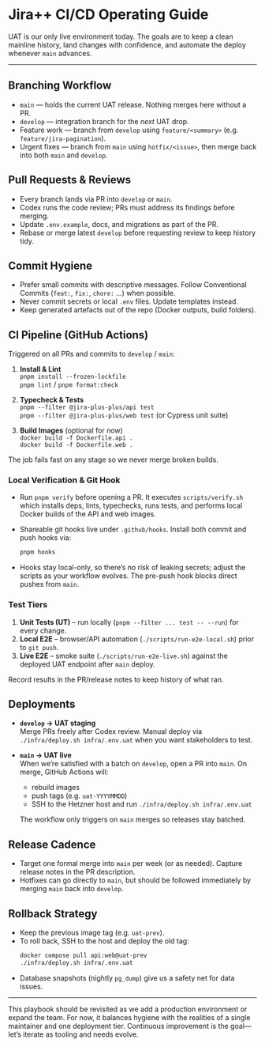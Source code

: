 # Jira++ CI/CD Operating Guide

UAT is our only live environment today. The goals are to keep a clean
mainline history, land changes with confidence, and automate the deploy
whenever `main` advances.

---

## Branching Workflow

- `main` — holds the current UAT release. Nothing merges here without a PR.
- `develop` — integration branch for the *next* UAT drop.
- Feature work — branch from `develop` using `feature/<summary>` (e.g.
  `feature/jira-pagination`).
- Urgent fixes — branch from `main` using `hotfix/<issue>`, then merge back
  into both `main` and `develop`.

## Pull Requests & Reviews

- Every branch lands via PR into `develop` or `main`.
- Codex runs the code review; PRs must address its findings before merging.
- Update `.env.example`, docs, and migrations as part of the PR.
- Rebase or merge latest `develop` before requesting review to keep history tidy.

## Commit Hygiene

- Prefer small commits with descriptive messages. Follow Conventional
  Commits (`feat:`, `fix:`, `chore:` …) when possible.
- Never commit secrets or local `.env` files. Update templates instead.
- Keep generated artefacts out of the repo (Docker outputs, build folders).

## CI Pipeline (GitHub Actions)

Triggered on all PRs and commits to `develop` / `main`:

1. **Install & Lint**  
   `pnpm install --frozen-lockfile`  
   `pnpm lint` / `pnpm format:check`

2. **Typecheck & Tests**  
   `pnpm --filter @jira-plus-plus/api test`  
   `pnpm --filter @jira-plus-plus/web test` (or Cypress unit suite)

3. **Build Images** (optional for now)  
   `docker build -f Dockerfile.api .`  
   `docker build -f Dockerfile.web .`

The job fails fast on any stage so we never merge broken builds.

### Local Verification & Git Hook

- Run `pnpm verify` before opening a PR. It executes `scripts/verify.sh` which
  installs deps, lints, typechecks, runs tests, and performs local Docker
  builds of the API and web images.
- Shareable git hooks live under `.github/hooks`. Install both commit and push hooks via:

  ```bash
  pnpm hooks
  ```

- Hooks stay local-only, so there’s no risk of leaking secrets; adjust the
  scripts as your workflow evolves. The pre-push hook blocks direct pushes from `main`.

### Test Tiers

1. **Unit Tests (UT)** – run locally (`pnpm --filter ... test -- --run`) for every change.
2. **Local E2E** – browser/API automation (`./scripts/run-e2e-local.sh`) prior to `git push`.
3. **Live E2E** – smoke suite (`./scripts/run-e2e-live.sh`) against the deployed UAT endpoint after `main` deploy.

Record results in the PR/release notes to keep history of what ran.

## Deployments

- **`develop` → UAT staging**  
  Merge PRs freely after Codex review. Manual deploy via
  `./infra/deploy.sh infra/.env.uat` when you want stakeholders to test.

- **`main` → UAT live**  
  When we’re satisfied with a batch on `develop`, open a PR into `main`.
  On merge, GitHub Actions will:
  - rebuild images
  - push tags (e.g. `uat-YYYYMMDD`)
  - SSH to the Hetzner host and run `./infra/deploy.sh infra/.env.uat`

  The workflow only triggers on `main` merges so releases stay batched.

## Release Cadence

- Target one formal merge into `main` per week (or as needed). Capture release
  notes in the PR description.
- Hotfixes can go directly to `main`, but should be followed immediately by
  merging `main` back into `develop`.

## Rollback Strategy

- Keep the previous image tag (e.g. `uat-prev`).  
- To roll back, SSH to the host and deploy the old tag:
  ```bash
  docker compose pull api:web@uat-prev
  ./infra/deploy.sh infra/.env.uat
  ```
- Database snapshots (nightly `pg_dump`) give us a safety net for data issues.

---

This playbook should be revisited as we add a production environment or expand
the team. For now, it balances hygiene with the realities of a single
maintainer and one deployment tier. Continuous improvement is the goal—let’s
iterate as tooling and needs evolve.
